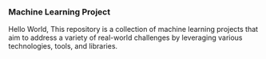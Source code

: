 ### Machine Learning Project

Hello World, This repository is a collection of machine learning projects that aim to address a variety of real-world challenges by leveraging various technologies, tools, and libraries.